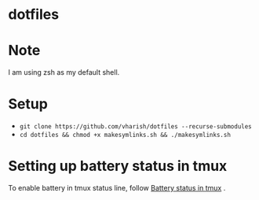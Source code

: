 # dotfiles

# Note

I am using zsh as my default shell.

# Setup

- `git clone https://github.com/vharish/dotfiles --recurse-submodules`
- `cd dotfiles && chmod +x makesymlinks.sh && ./makesymlinks.sh`

# Setting up battery status in tmux

To enable battery in tmux status line, follow [Battery status in tmux] .


[Battery status in tmux]:http://effectif.com/system-administration/battery-status-in-tmux
